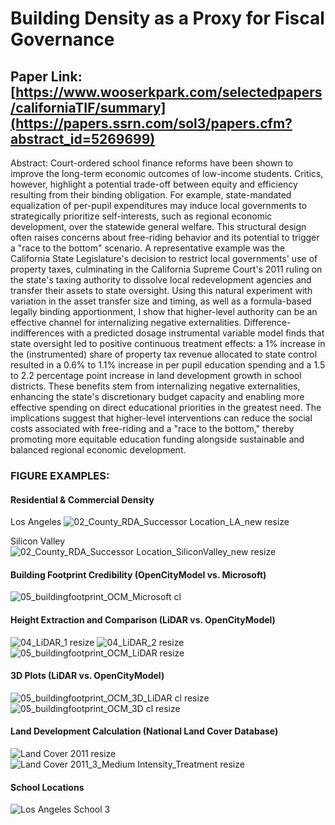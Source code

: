 # Building Density as a Proxy for Fiscal Governance

## Paper Link: [https://www.wooserkpark.com/selectedpapers/californiaTIF/summary](https://papers.ssrn.com/sol3/papers.cfm?abstract_id=5269699)

Abstract: Court-ordered school finance reforms have been shown to improve the long-term economic outcomes of low-income students. Critics, however, highlight a potential trade-off between equity and efficiency resulting from their binding obligation. For example, state-mandated equalization of per-pupil expenditures may induce local governments to strategically prioritize self-interests, such as regional economic development, over the statewide general welfare. This structural design often raises concerns about free-riding behavior and its potential to trigger a "race to the bottom" scenario. A representative example was the California State Legislature's decision to restrict local governments' use of property taxes, culminating in the California Supreme Court's 2011 ruling on the state's taxing authority to dissolve local redevelopment agencies and transfer their assets to state oversight. Using this natural experiment with variation in the asset transfer size and timing, as well as a formula-based legally binding apportionment, I show that higher-level authority can be an effective channel for internalizing negative externalities. Difference-indifferences with a predicted dosage instrumental variable model finds that state oversight led to positive continuous treatment effects: a 1% increase in the (instrumented) share of property tax revenue allocated to state control resulted in a 0.6% to 1.1% increase in per pupil education spending and a 1.5 to 2.2 percentage point increase in land development growth in school districts. These benefits stem from internalizing negative externalities, enhancing the state's discretionary budget capacity and enabling more effective spending on direct educational priorities in the greatest need. The implications suggest that higher-level interventions can reduce the social costs associated with free-riding and a "race to the bottom," thereby promoting more equitable education funding alongside sustainable and balanced regional economic development.

### FIGURE EXAMPLES:

#### Residential & Commercial Density
Los Angeles
![02_County_RDA_Successor Location_LA_new resize](https://github.com/user-attachments/assets/ac3cffc4-49c3-4783-b356-3a5e13662ccc)

Silicon Valley
![02_County_RDA_Successor Location_SiliconValley_new resize](https://github.com/user-attachments/assets/828cb3fa-f7cd-4435-9566-d6c2bf999f63)

#### Building Footprint Credibility (OpenCityModel vs. Microsoft)
![05_buildingfootprint_OCM_Microsoft cl](https://github.com/user-attachments/assets/80a8f990-819b-4eef-817d-6ca0ee3cc830)

#### Height Extraction and Comparison (LiDAR vs. OpenCityModel)
![04_LiDAR_1 resize](https://github.com/user-attachments/assets/90882a5e-a23f-4041-839c-74d3dbd409ee)
![04_LiDAR_2 resize](https://github.com/user-attachments/assets/586aff01-18bc-4953-9dda-c243c6df1348)
![05_buildingfootprint_OCM_LiDAR resize](https://github.com/user-attachments/assets/e815710f-10c6-469b-9888-68223388a53a)

#### 3D Plots (LiDAR vs. OpenCityModel)
![05_buildingfootprint_OCM_3D_LiDAR cl resize](https://github.com/user-attachments/assets/92c37fd6-98f8-4274-8acc-d06273b082c2)
![05_buildingfootprint_OCM_3D cl resize](https://github.com/user-attachments/assets/1e66048c-7deb-4c11-b159-a645bc431da6)

#### Land Development Calculation (National Land Cover Database)
![Land Cover 2011 resize](https://github.com/user-attachments/assets/4df4c09f-9552-4a22-b77a-97667252aeaf)
![Land Cover 2011_3_Medium Intensity_Treatment resize](https://github.com/user-attachments/assets/51c49f67-dc4b-470c-bf14-ddf6b0310595)

#### School Locations
![Los Angeles School 3](https://github.com/user-attachments/assets/3dba57f9-2e77-47df-aecb-d8aedd860112)
